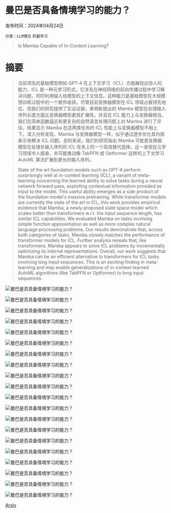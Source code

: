 # 曼巴是否具备情境学习的能力？

发布时间：2024年04月24日

`分类：LLM理论` `机器学习`

> Is Mamba Capable of In-Context Learning?

# 摘要

> 当前领先的基础模型例如 GPT-4 在上下文学习（ICL）方面展现出惊人的能力，ICL 是一种元学习形式，它涉及在神经网络的前向传播过程中学习解决问题，同时利用输入给模型的上下文信息。这种能力是基础模型在大规模预训练过程中的一个额外收获。尽管目前变换器模型在 ICL 领域占据领先地位，但我们的研究提供了实证证据，表明新提出的 Mamba 模型在处理输入序列长度方面比变换器模型更具扩展性，并且在 ICL 能力上与变换器相当。我们在简单函数逼近和更复杂的自然语言处理问题上对 Mamba 进行了评估，结果显示 Mamba 在这两类任务的 ICL 性能上与变换器模型不相上下。深入分析发现，Mamba 与变换器模型一样，似乎通过逐步优化其内部表示来解决 ICL 问题。总的来说，我们的研究指出 Mamba 可能是变换器模型在处理长输入序列的 ICL 任务上的一个高效替代选择。这一发现在元学习领域令人振奋，并可能推动像 TabPFN 或 Optformer 这样的上下文学习 AutoML 算法扩展到更长的输入序列。

> State of the art foundation models such as GPT-4 perform surprisingly well at in-context learning (ICL), a variant of meta-learning concerning the learned ability to solve tasks during a neural network forward pass, exploiting contextual information provided as input to the model. This useful ability emerges as a side product of the foundation model's massive pretraining. While transformer models are currently the state of the art in ICL, this work provides empirical evidence that Mamba, a newly proposed state space model which scales better than transformers w.r.t. the input sequence length, has similar ICL capabilities. We evaluated Mamba on tasks involving simple function approximation as well as more complex natural language processing problems. Our results demonstrate that, across both categories of tasks, Mamba closely matches the performance of transformer models for ICL. Further analysis reveals that, like transformers, Mamba appears to solve ICL problems by incrementally optimizing its internal representations. Overall, our work suggests that Mamba can be an efficient alternative to transformers for ICL tasks involving long input sequences. This is an exciting finding in meta-learning and may enable generalizations of in-context learned AutoML algorithms (like TabPFN or Optformer) to long input sequences.

![曼巴是否具备情境学习的能力？](../../../paper_images/2402.03170/x1.png)

![曼巴是否具备情境学习的能力？](../../../paper_images/2402.03170/x2.png)

![曼巴是否具备情境学习的能力？](../../../paper_images/2402.03170/x3.png)

![曼巴是否具备情境学习的能力？](../../../paper_images/2402.03170/x4.png)

![曼巴是否具备情境学习的能力？](../../../paper_images/2402.03170/x5.png)

![曼巴是否具备情境学习的能力？](../../../paper_images/2402.03170/x6.png)

![曼巴是否具备情境学习的能力？](../../../paper_images/2402.03170/x7.png)

![曼巴是否具备情境学习的能力？](../../../paper_images/2402.03170/x8.png)

![曼巴是否具备情境学习的能力？](../../../paper_images/2402.03170/x9.png)

![曼巴是否具备情境学习的能力？](../../../paper_images/2402.03170/x10.png)

![曼巴是否具备情境学习的能力？](../../../paper_images/2402.03170/x11.png)

![曼巴是否具备情境学习的能力？](../../../paper_images/2402.03170/x12.png)

![曼巴是否具备情境学习的能力？](../../../paper_images/2402.03170/x13.png)

![曼巴是否具备情境学习的能力？](../../../paper_images/2402.03170/x14.png)

![曼巴是否具备情境学习的能力？](../../../paper_images/2402.03170/x15.png)

![曼巴是否具备情境学习的能力？](../../../paper_images/2402.03170/x16.png)

![曼巴是否具备情境学习的能力？](../../../paper_images/2402.03170/x17.png)

![曼巴是否具备情境学习的能力？](../../../paper_images/2402.03170/x18.png)

![曼巴是否具备情境学习的能力？](../../../paper_images/2402.03170/x19.png)

![曼巴是否具备情境学习的能力？](../../../paper_images/2402.03170/x20.png)

[Arxiv](https://arxiv.org/abs/2402.03170)